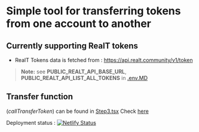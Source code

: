 # Simple tool for transferring tokens from one account to another

## Currently supporting **RealT tokens**

- RealT Tokens data is fetched from : https://api.realt.community/v1/token

> **Note:** see **PUBLIC_REALT_API_BASE_URL**, **PUBLIC_REALT_API_LIST_ALL_TOKENS**
> in [.env.MD](frontend/.env.md)


## Transfer function

(*callTransferToken*) can be found in [Step3.tsx](frontend/src/app/components/Step3.tsx)
Check [here](https://github.com/search?q=repo%3ABenoistP%2Ftransfer-tokens%20callTransferToken&type=code)

Deployment status :
[![Netlify Status](https://api.netlify.com/api/v1/badges/8eaba3c2-915f-427b-9118-eb123f0ac344/deploy-status)](https://app.netlify.com/sites/realt-tokens-transfer/deploys)